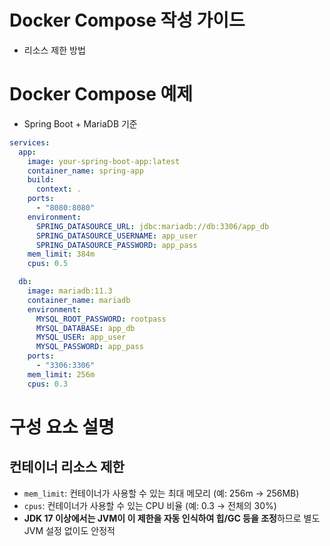 # Docker Compose 작성 가이드

- 리소스 제한 방법

# Docker Compose 예제

- Spring Boot + MariaDB 기준

```yaml
services:
  app:
    image: your-spring-boot-app:latest
    container_name: spring-app
    build:
      context: .
    ports:
      - "8080:8080"
    environment:
      SPRING_DATASOURCE_URL: jdbc:mariadb://db:3306/app_db
      SPRING_DATASOURCE_USERNAME: app_user
      SPRING_DATASOURCE_PASSWORD: app_pass
    mem_limit: 384m
    cpus: 0.5

  db:
    image: mariadb:11.3
    container_name: mariadb
    environment:
      MYSQL_ROOT_PASSWORD: rootpass
      MYSQL_DATABASE: app_db
      MYSQL_USER: app_user
      MYSQL_PASSWORD: app_pass
    ports:
      - "3306:3306"
    mem_limit: 256m
    cpus: 0.3
```

# 구성 요소 설명

## 컨테이너 리소스 제한

* `mem_limit`: 컨테이너가 사용할 수 있는 최대 메모리 (예: 256m → 256MB)
* `cpus`: 컨테이너가 사용할 수 있는 CPU 비율 (예: 0.3 → 전체의 30%)
* **JDK 17 이상에서는 JVM이 이 제한을 자동 인식하여 힙/GC 등을 조정**하므로 별도 JVM 설정 없이도 안정적


